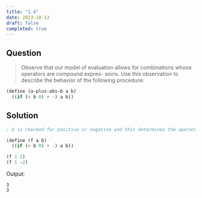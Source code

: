 ```yaml
---
title: "1.4"
date: 2023-10-13
draft: false
completed: true
---
```


## Question
> Observe that our model of evaluation allows for combinations whose operators are compound expres- sions. Use this observation to describe the behavior of the following procedure:

```scheme
(define (a-plus-abs-b a b) 
  ((if (> b 0) + -) a b))
```

## Solution

```scheme
; b is checked for positive or negative and this determines the operator for a and b

(define (f a b)
  ((if (> b 0) + -) a b))

(f 1 2)
(f 1 -2)
```

Output: 

```
3
3
```
